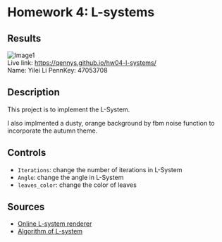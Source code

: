 # Homework 4: L-systems

## Results
![Image1](https://github.com/QennyS/hw04-l-systems/blob/master/result.png)  \
Live link: https://qennys.github.io/hw04-l-systems/ \
Name: Yilei Li PennKey: 47053708

## Description
This project is to implement the L-System.

I also implmented a dusty, orange background by fbm noise function to incorporate the autumn theme.


## Controls
- `Iterations`: change the number of iterations in L-System
- `Angle`: change the angle in L-System
- `leaves_color`: change the color of leaves

## Sources
- [Online L-system renderer](http://www.kevs3d.co.uk/dev/lsystems/)
- [Algorithm of L-system](http://algorithmicbotany.org/papers/abop/abop-ch1.pdf)
